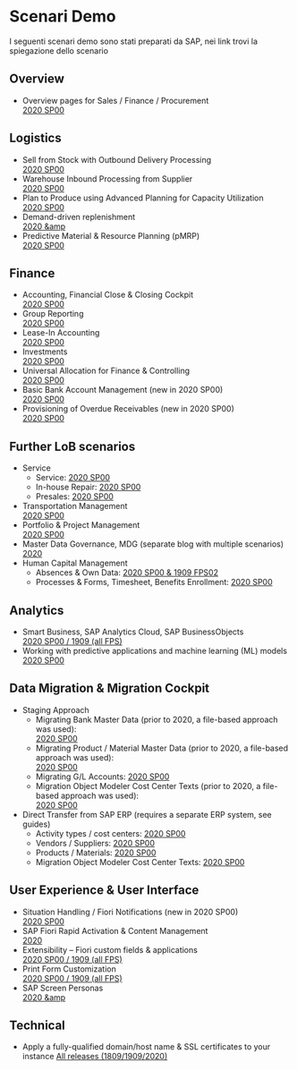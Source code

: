 # Scenari Demo

I seguenti scenari demo sono stati preparati da SAP, nei link trovi la spiegazione dello scenario

## Overview

- Overview pages for Sales / Finance / Procurement  
[2020 SP00](https://www.sap.com/documents/2020/12/48c38b0a-c27d-0010-87a3-c30de2ffd8ff.html)

 ## Logistics

- Sell from Stock with Outbound Delivery Processing  
[2020 SP00](https://www.sap.com/documents/2020/04/70fbf1d0-8f7d-0010-87a3-c30de2ffd8ff.html)
- Warehouse Inbound Processing from Supplier  
[2020 SP00](https://www.sap.com/documents/2020/04/6c032fd1-8f7d-0010-87a3-c30de2ffd8ff.html)
- Plan to Produce using Advanced Planning for Capacity Utilization  
[2020 SP00](https://www.sap.com/documents/2020/12/02d64b0a-c27d-0010-87a3-c30de2ffd8ff.html)
- Demand-driven replenishment  
[2020 &amp](https://www.sap.com/documents/2019/12/f641a5b5-767d-0010-87a3-c30de2ffd8ff.html) 
- Predictive Material &amp; Resource Planning (pMRP)  
[2020 SP00](https://www.sap.com/documents/2020/12/76ac8c0b-c27d-0010-87a3-c30de2ffd8ff.html)

## Finance

- Accounting, Financial Close &amp; Closing Cockpit  
[2020 SP00](https://www.sap.com/documents/2020/12/d2eb2211-c27d-0010-87a3-c30de2ffd8ff.html)
- Group Reporting  
[2020 SP00](https://www.sap.com/documents/2020/12/a05c9410-c27d-0010-87a3-c30de2ffd8ff.html)
- Lease-In Accounting  
[2020 SP00](https://www.sap.com/documents/2020/12/969b7f82-c17d-0010-87a3-c30de2ffd8ff.html)
- Investments  
[2020 SP00](https://www.sap.com/documents/2020/12/8a48af0b-c27d-0010-87a3-c30de2ffd8ff.html)
- Universal Allocation for Finance &amp; Controlling  
[2020 SP00](https://www.sap.com/documents/2020/12/10dfbc09-c27d-0010-87a3-c30de2ffd8ff.html)
- Basic Bank Account Management (new in 2020 SP00)  
[2020 SP00](https://www.sap.com/documents/2020/12/7046b482-c17d-0010-87a3-c30de2ffd8ff.html)
- Provisioning of Overdue Receivables (new in 2020 SP00)  
[2020 SP00](https://www.sap.com/documents/2020/12/3c81f20a-c27d-0010-87a3-c30de2ffd8ff.html)

## Further LoB scenarios

- Service  
  - Service: [2020 SP00](https://www.sap.com/documents/2020/12/a643ac84-c17d-0010-87a3-c30de2ffd8ff.html)  
  - In-house Repair: [2020 SP00](https://www.sap.com/documents/2020/12/c82f6c84-c17d-0010-87a3-c30de2ffd8ff.html)  
  - Presales: [2020 SP00](https://www.sap.com/documents/2020/12/0a258584-c17d-0010-87a3-c30de2ffd8ff.html)
- Transportation Management  
[2020 SP00](https://www.sap.com/documents/2020/12/0c60cc7d-c17d-0010-87a3-c30de2ffd8ff.html)
- Portfolio &amp; Project Management  
[2020 SP00](https://www.sap.com/documents/2020/12/748258ad-c17d-0010-87a3-c30de2ffd8ff.html)
- Master Data Governance, MDG (separate blog with multiple scenarios)  
[2020](https://blogs.sap.com/2020/12/16/master-data-governance-on-sap-s-4-hana-2020-now-available-on-the-sap-cloud-appliance-library)
- Human Capital Management  
  - Absences &amp; Own Data: [2020 SP00 &amp; 1909 FPS02](https://www.sap.com/documents/2020/06/a04ba7f9-9f7d-0010-87a3-c30de2ffd8ff.html)  
  - Processes &amp; Forms, Timesheet, Benefits Enrollment: [2020 SP00](https://www.sap.com/documents/2020/12/2a1e4adb-c37d-0010-87a3-c30de2ffd8ff.html)

## Analytics

- Smart Business, SAP Analytics Cloud, SAP BusinessObjects  
[2020 SP00 / 1909 (all FPS)](https://www.sap.com/documents/2019/12/481382ba-767d-0010-87a3-c30de2ffd8ff.html) 
- Working with predictive applications and machine learning (ML) models  
[2020 SP00](https://www.sap.com/documents/2020/12/1eb13c82-c17d-0010-87a3-c30de2ffd8ff.html)

## Data Migration &amp; Migration Cockpit

- Staging Approach
  - Migrating Bank Master Data (prior to 2020, a file-based approach was used):  
[2020 SP00](https://www.sap.com/documents/2020/12/9644800f-c27d-0010-87a3-c30de2ffd8ff.html)
  - Migrating Product / Material Master Data (prior to 2020, a file-based approach was used):  
[2020 SP00](https://www.sap.com/documents/2020/12/c08cb90e-c27d-0010-87a3-c30de2ffd8ff.html)  
  - Migrating G/L Accounts:  [2020 SP00](https://www.sap.com/documents/2020/12/16c8f00e-c27d-0010-87a3-c30de2ffd8ff.html)
  - Migration Object Modeler Cost Center Texts (prior to 2020, a file-based approach was used):  
[2020 SP00](https://www.sap.com/documents/2020/12/5a00290f-c27d-0010-87a3-c30de2ffd8ff.html)
- Direct Transfer from SAP ERP (requires a separate ERP system, see guides)  
  - Activity types / cost centers: [2020 SP00](https://www.sap.com/documents/2020/12/18a3ae0f-c27d-0010-87a3-c30de2ffd8ff.html)  
  - Vendors / Suppliers: [2020 SP00](https://www.sap.com/documents/2020/12/c6280c10-c27d-0010-87a3-c30de2ffd8ff.html)  
  - Products / Materials: [2020 SP00](https://www.sap.com/documents/2020/12/f611df0f-c27d-0010-87a3-c30de2ffd8ff.html)  
  - Migration Object Modeler Cost Center Texts: [2020 SP00](https://www.sap.com/documents/2020/12/9885510f-c27d-0010-87a3-c30de2ffd8ff.html)

## User Experience &amp; User Interface

- Situation Handling / Fiori Notifications (new in 2020 SP00)  
[2020 SP00](https://www.sap.com/documents/2020/12/54310482-c17d-0010-87a3-c30de2ffd8ff.html)
- SAP Fiori Rapid Activation &amp; Content Management  
[2020](https://www.sap.com/documents/2020/12/3c7c41d8-c37d-0010-87a3-c30de2ffd8ff.html)
- Extensibility – Fiori custom fields &amp; applications  
[2020 SP00 / 1909 (all FPS)](https://www.sap.com/documents/2019/12/ba3775b8-767d-0010-87a3-c30de2ffd8ff.html) 
- Print Form Customization  
[2020 SP00 / 1909 (all FPS) ](https://www.sap.com/documents/2019/12/e4cc46b4-767d-0010-87a3-c30de2ffd8ff.html) 
- SAP Screen Personas  
[2020 &amp](https://www.sap.com/documents/2019/12/0087b4b6-767d-0010-87a3-c30de2ffd8ff.html) 

## Technical

- Apply a fully-qualified domain/host name &amp; SSL certificates to your instance
[All releases (1809/1909/2020)](https://www.sap.com/documents/2020/06/109b1be0-9e7d-0010-87a3-c30de2ffd8ff.html)
